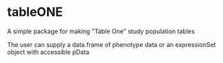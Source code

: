 # tableONE
A simple package for making "Table One" study population tables

The user can supply a data.frame of phenotype data or an expressionSet object with accessible pData
